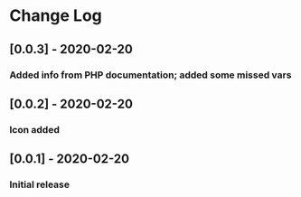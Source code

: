 # Change Log

## [0.0.3] - 2020-02-20
### Added info from PHP documentation; added some missed vars

## [0.0.2] - 2020-02-20
### Icon added

## [0.0.1] - 2020-02-20
### Initial release